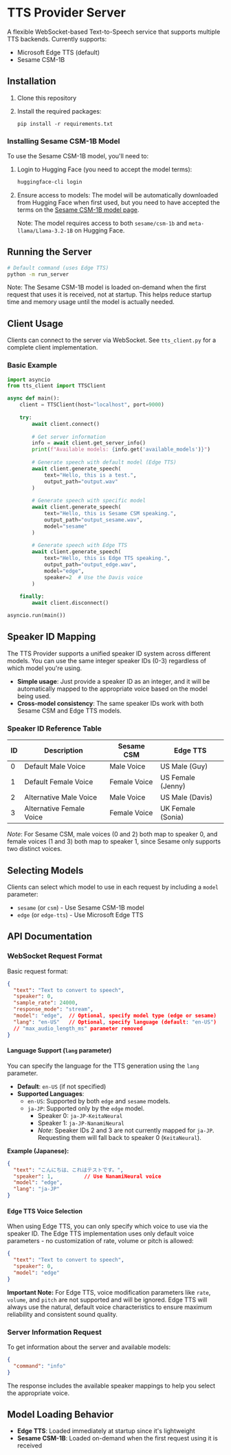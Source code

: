 # TTS Provider Server

A flexible WebSocket-based Text-to-Speech service that supports multiple TTS backends. Currently supports:

- Microsoft Edge TTS (default)
- Sesame CSM-1B

## Installation

1. Clone this repository
2. Install the required packages:

   ```
   pip install -r requirements.txt
   ```

### Installing Sesame CSM-1B Model

To use the Sesame CSM-1B model, you'll need to:

1. Login to Hugging Face (you need to accept the model terms):

   ```bash
   huggingface-cli login
   ```

2. Ensure access to models:
   The model will be automatically downloaded from Hugging Face when first used, but you need to have accepted the terms on the [Sesame CSM-1B model page](https://huggingface.co/sesame/csm-1b).

   Note: The model requires access to both `sesame/csm-1b` and `meta-llama/Llama-3.2-1B` on Hugging Face.

## Running the Server

```bash
# Default command (uses Edge TTS)
python -m run_server
```

Note: The Sesame CSM-1B model is loaded on-demand when the first request that uses it is received, not at startup. This helps reduce startup time and memory usage until the model is actually needed.

## Client Usage

Clients can connect to the server via WebSocket. See `tts_client.py` for a complete client implementation.

### Basic Example

```python
import asyncio
from tts_client import TTSClient

async def main():
    client = TTSClient(host="localhost", port=9000)
    
    try:
        await client.connect()
        
        # Get server information
        info = await client.get_server_info()
        print(f"Available models: {info.get('available_models')}")
        
        # Generate speech with default model (Edge TTS)
        await client.generate_speech(
            text="Hello, this is a test.",
            output_path="output.wav"
        )
        
        # Generate speech with specific model
        await client.generate_speech(
            text="Hello, this is Sesame CSM speaking.",
            output_path="output_sesame.wav",
            model="sesame"
        )
        
        # Generate speech with Edge TTS
        await client.generate_speech(
            text="Hello, this is Edge TTS speaking.",
            output_path="output_edge.wav",
            model="edge",
            speaker=2  # Use the Davis voice
        )
        
    finally:
        await client.disconnect()

asyncio.run(main())
```

## Speaker ID Mapping

The TTS Provider supports a unified speaker ID system across different models. You can use the same integer speaker IDs (0-3) regardless of which model you're using.

- **Simple usage**: Just provide a speaker ID as an integer, and it will be automatically mapped to the appropriate voice based on the model being used.
- **Cross-model consistency**: The same speaker IDs work with both Sesame CSM and Edge TTS models.

### Speaker ID Reference Table

| ID | Description | Sesame CSM | Edge TTS |
|----|-------------|------------|----------|
| 0 | Default Male Voice | Male Voice | US Male (Guy) |
| 1 | Default Female Voice | Female Voice | US Female (Jenny) |
| 2 | Alternative Male Voice | Male Voice | US Male (Davis) |
| 3 | Alternative Female Voice | Female Voice | UK Female (Sonia) |

*Note*: For Sesame CSM, male voices (0 and 2) both map to speaker 0, and female voices (1 and 3) both map to speaker 1, since Sesame only supports two distinct voices.

## Selecting Models

Clients can select which model to use in each request by including a `model` parameter:

- `sesame` (or `csm`) - Use Sesame CSM-1B model
- `edge` (or `edge-tts`) - Use Microsoft Edge TTS

## API Documentation

### WebSocket Request Format

Basic request format:

```json
{
  "text": "Text to convert to speech",
  "speaker": 0,
  "sample_rate": 24000,
  "response_mode": "stream",
  "model": "edge",  // Optional, specify model type (edge or sesame)
  "lang": "en-US"   // Optional, specify language (default: "en-US")
  // "max_audio_length_ms" parameter removed
}
```

#### Language Support (`lang` parameter)

You can specify the language for the TTS generation using the `lang` parameter.

- **Default**: `en-US` (if not specified)
- **Supported Languages**:
  - `en-US`: Supported by both `edge` and `sesame` models.
  - `ja-JP`: Supported only by the `edge` model.
    - Speaker 0: `ja-JP-KeitaNeural`
    - Speaker 1: `ja-JP-NanamiNeural`
    - *Note*: Speaker IDs 2 and 3 are not currently mapped for `ja-JP`. Requesting them will fall back to speaker 0 (`KeitaNeural`).

**Example (Japanese):**

```json
{
  "text": "こんにちは、これはテストです。",
  "speaker": 1,          // Use NanamiNeural voice
  "model": "edge",
  "lang": "ja-JP"
}
```

#### Edge TTS Voice Selection

When using Edge TTS, you can only specify which voice to use via the speaker ID. The Edge TTS implementation uses only default voice parameters - no customization of rate, volume or pitch is allowed:

```json
{
  "text": "Text to convert to speech",
  "speaker": 0,
  "model": "edge"
}
```

**Important Note:** For Edge TTS, voice modification parameters like `rate`, `volume`, and `pitch` are not supported and will be ignored. Edge TTS will always use the natural, default voice characteristics to ensure maximum reliability and consistent sound quality.

### Server Information Request

To get information about the server and available models:

```json
{
  "command": "info"
}
```

The response includes the available speaker mappings to help you select the appropriate voice.

## Model Loading Behavior

- **Edge TTS**: Loaded immediately at startup since it's lightweight
- **Sesame CSM-1B**: Loaded on-demand when the first request using it is received
